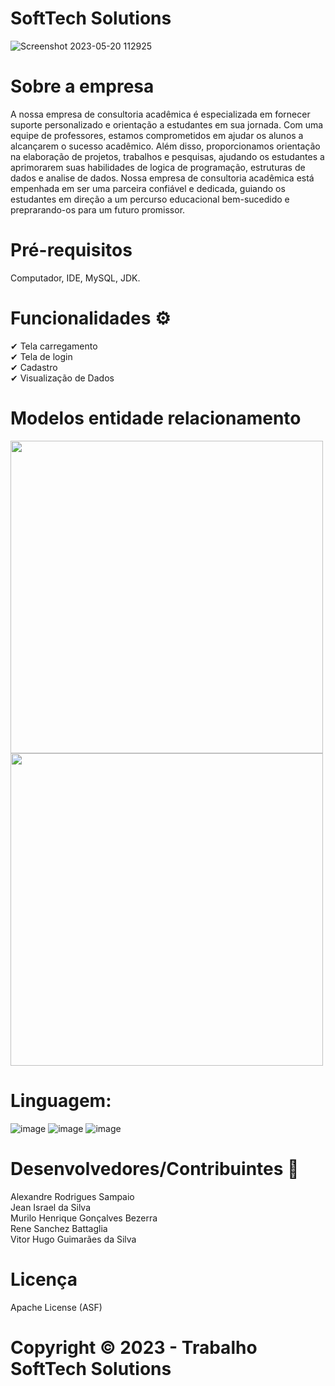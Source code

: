 # SoftTech Solutions
![Screenshot 2023-05-20 112925](https://github.com/motielk/trabalho-Jframe/assets/49123696/07cd90b9-ddb5-4590-aff0-bc38126be8ee)

# Sobre a empresa
A nossa empresa de consultoria acadêmica é especializada em fornecer
suporte personalizado e orientação a estudantes em sua jornada.
Com uma equipe de professores, estamos comprometidos em ajudar os 
alunos a alcançarem o sucesso acadêmico.
Além disso, proporcionamos orientação na elaboração de projetos, trabalhos
e pesquisas, ajudando os estudantes a aprimorarem suas habilidades de 
logica de programação, estruturas de dados e analise de dados.
Nossa empresa de consultoria acadêmica está empenhada em ser uma
parceira confiável e dedicada, guiando os estudantes em direção a um
percurso educacional bem-sucedido e preprarando-os para um futuro promissor.

# Pré-requisitos 
Computador, IDE, MySQL, JDK.

# Funcionalidades ⚙️

✔ Tela carregamento <br/>
✔ Tela de login <br/>
✔ Cadastro <br/>
✔ Visualização de Dados <br/>

# Modelos entidade relacionamento
<img src="https://github.com/motielk/trabalho-Jframe/assets/49123696/93bbae26-cf42-4a0b-854f-db4a1ae00d64" width=500>
<img src="https://github.com/motielk/trabalho-Jframe/assets/49123696/aca92d14-c981-46cc-922c-b264102c815c" width=500>

# Linguagem:
![image](https://img.shields.io/badge/Windows-0078D6?style=for-the-badge&logo=windows&logoColor=white)
![image](https://img.shields.io/badge/Java-ED8B00?style=for-the-badge&logo=openjdk&logoColor=white)
![image](https://img.shields.io/badge/MySQL-00000F?style=for-the-badge&logo=mysql&logoColor=white)

# Desenvolvedores/Contribuintes 👷

Alexandre Rodrigues Sampaio <br/>
Jean Israel da Silva <br/>
Murilo Henrique Gonçalves Bezerra <br/>
Rene Sanchez Battaglia <br/>
Vitor Hugo Guimarães da Silva <br/>

# Licença
Apache License (ASF)
# Copyright ©️ 2023 - Trabalho SoftTech Solutions
